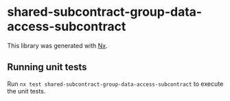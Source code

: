 # shared-subcontract-group-data-access-subcontract

This library was generated with [Nx](https://nx.dev).

## Running unit tests

Run `nx test shared-subcontract-group-data-access-subcontract` to execute the unit tests.
